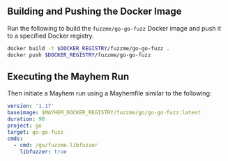 ## Building and Pushing the Docker Image

Run the following to build the `fuzzme/go-go-fuzz` Docker image and push it to a specified Docker registry.

```sh
docker build -t $DOCKER_REGISTRY/fuzzme/go-go-fuzz .
docker push $DOCKER_REGISTRY/fuzzme/go-go-fuzz
```

## Executing the Mayhem Run

Then initiate a Mayhem run using a Mayhemfile similar to the following:

```yaml
version: '1.17'
baseimage: $MAYHEM_DOCKER_REGISTRY/fuzzme/go/go-go-fuzz:latest
duration: 90
project: go
target: go-go-fuzz
cmds:
  - cmd: /go/fuzzme.libfuzzer
    libfuzzer: true
```
